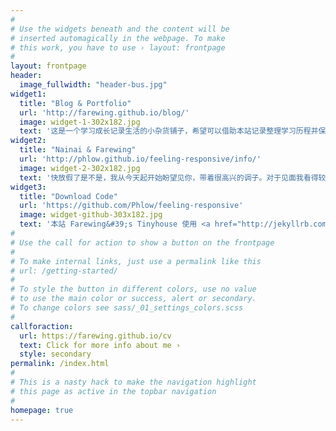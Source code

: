 ```yaml
---
#
# Use the widgets beneath and the content will be
# inserted automagically in the webpage. To make
# this work, you have to use › layout: frontpage
#
layout: frontpage
header:
  image_fullwidth: "header-bus.jpg"
widget1:
  title: "Blog & Portfolio"
  url: 'http://farewing.github.io/blog/'
  image: widget-1-302x182.jpg
  text: '这是一个学习成长记录生活的小杂货铺子，希望可以借助本站记录整理学习历程并保存生活中记忆片段的索引，包括前端开发和机器学习两部分，刚接触前端不久，正在不断磨练自己的技术，并寻求前端开发岗位。'
widget2:
  title: "Nainai & Farewing"
  url: 'http://phlow.github.io/feeling-responsive/info/'
  image: widget-2-302x182.jpg
  text: '快放假了是不是，我从今天起开始盼望见你，带着很高兴的调子。对于见面我看得较重，对于分别我看得较轻，这是人生取巧之一法，否则聚少离多，悲哀多于欢乐，一生只好负着无尽痛苦的债了。我愿你好，热情地热情地。'
widget3:
  title: "Download Code"
  url: 'https://github.com/Phlow/feeling-responsive'  
  image: widget-github-303x182.jpg
  text: '本站 Farewing&#39;s Tinyhouse 使用 <a href="http://jekyllrb.com/">Jekyll</a> 工具开发，基于 <a href="http://phlow.github.io/feeling-responsive/">Feeling Responsive</a> 模板创建完成，部署在 <a href="https://github.com/">Github</a> 上。Feeling Responsive 使用了 <a href="http://http://foundation.zurb.com/"> Foundation | Front-end Framework from ZURB </a> ，较好的支持电脑及移动平台的浏览，点击下载源码 &hearts;'
#
# Use the call for action to show a button on the frontpage
#
# To make internal links, just use a permalink like this
# url: /getting-started/
#
# To style the button in different colors, use no value
# to use the main color or success, alert or secondary.
# To change colors see sass/_01_settings_colors.scss
#
callforaction: 
  url: https://farewing.github.io/cv
  text: Click for more info about me ›
  style: secondary
permalink: /index.html
#
# This is a nasty hack to make the navigation highlight
# this page as active in the topbar navigation
#
homepage: true
---
```



